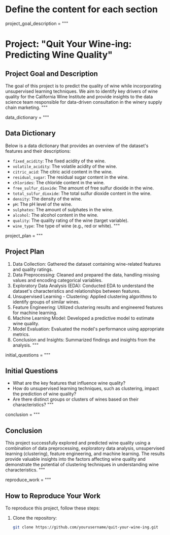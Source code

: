 # Define the content for each section
project_goal_description = """
# Project: "Quit Your Wine-ing: Predicting Wine Quality"

## Project Goal and Description
The goal of this project is to predict the quality of wine while incorporating unsupervised learning techniques. We aim to identify key drivers of wine quality for the California Wine Institute and provide insights to the data science team responsible for data-driven consultation in the winery supply chain marketing.
"""

data_dictionary = """
## Data Dictionary
Below is a data dictionary that provides an overview of the dataset's features and their descriptions:

- `fixed_acidity`: The fixed acidity of the wine.
- `volatile_acidity`: The volatile acidity of the wine.
- `citric_acid`: The citric acid content in the wine.
- `residual_sugar`: The residual sugar content in the wine.
- `chlorides`: The chloride content in the wine.
- `free_sulfur_dioxide`: The amount of free sulfur dioxide in the wine.
- `total_sulfur_dioxide`: The total sulfur dioxide content in the wine.
- `density`: The density of the wine.
- `pH`: The pH level of the wine.
- `sulphates`: The amount of sulphates in the wine.
- `alcohol`: The alcohol content in the wine.
- `quality`: The quality rating of the wine (target variable).
- `wine_type`: The type of wine (e.g., red or white).
"""

project_plan = """
## Project Plan
1. Data Collection: Gathered the dataset containing wine-related features and quality ratings.
2. Data Preprocessing: Cleaned and prepared the data, handling missing values and encoding categorical variables.
3. Exploratory Data Analysis (EDA): Conducted EDA to understand the dataset's characteristics and relationships between features.
4. Unsupervised Learning - Clustering: Applied clustering algorithms to identify groups of similar wines.
5. Feature Engineering: Utilized clustering results and engineered features for machine learning.
6. Machine Learning Model: Developed a predictive model to estimate wine quality.
7. Model Evaluation: Evaluated the model's performance using appropriate metrics.
8. Conclusion and Insights: Summarized findings and insights from the analysis.
"""

initial_questions = """
## Initial Questions
- What are the key features that influence wine quality?
- How do unsupervised learning techniques, such as clustering, impact the prediction of wine quality?
- Are there distinct groups or clusters of wines based on their characteristics?
"""

conclusion = """
## Conclusion
This project successfully explored and predicted wine quality using a combination of data preprocessing, exploratory data analysis, unsupervised learning (clustering), feature engineering, and machine learning. The results provide valuable insights into the factors affecting wine quality and demonstrate the potential of clustering techniques in understanding wine characteristics.
"""

reproduce_work = """
## How to Reproduce Your Work
To reproduce this project, follow these steps:

1. Clone the repository:

   ```bash
   git clone https://github.com/yourusername/quit-your-wine-ing.git
